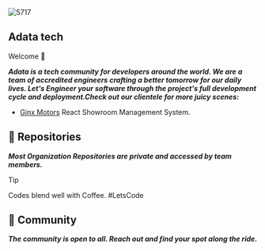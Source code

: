 ![5717](https://github.com/adatacorp/.github/assets/118368849/fde38995-109d-4366-89b1-63c11be38e26)

## Adata tech 


Welcome 👋

***Adata is a tech community for developers around the world. We are a team of accredited engineers crafting a better tomorrow for our daily lives. Let's Engineer your software through the project's full development cycle and deployment.Check out our clientele for more juicy scenes:***
- [Ginx Motors](https://ginxmotors.com) React Showroom Management System.

## 🎁 Repositories

***Most Organization Repositories are private and accessed by team members.***
> [!TIP]
> Codes blend well with Coffee. #LetsCode

## 💚 Community
***The community is open to all. Reach out and find your spot along the ride.***

<!--

**Here are some ideas to get you started:**

🙋‍♀️ A short introduction - what is your organization all about?
🌈 Contribution guidelines - how can the community get involved?
👩‍💻 Useful resources - where can the community find your docs? Is there anything else the community should know?
🍿 Fun facts - what does your team eat for breakfast?
🧙 Remember, you can do mighty things with the power of [Markdown](https://docs.github.com/github/writing-on-github/getting-started-with-writing-and-formatting-on-github/basic-writing-and-formatting-syntax)
-->
